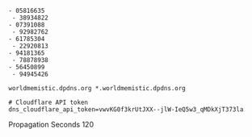 ```
- 05816635
 - 38934822
- 07391088
 - 92982762
- 61785304
 - 22920813
- 94181365
 - 78878938
- 56450899
 - 94945426
```

`worldmemistic.dpdns.org *.worldmemistic.dpdns.org`

```
# Cloudflare API token
dns_cloudflare_api_token=vwvKG0f3krUtJXX--jlW-IeQ5w3_qMDkXjT373la
```
Propagation Seconds
120
